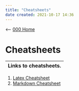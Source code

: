 ```yaml
---
title: "Cheatsheets"
date created: 2021-10-17 14:36
---
```


<-- [000 Home](000%20Home.md)

# Cheatsheets

| Links to cheatsheets. |
| --------------------- |

1. [Latex Cheatsheet](Latex%20Cheatsheet.md)
2. [Markdown Cheatsheet](Markdown%20Cheatsheet.md)
